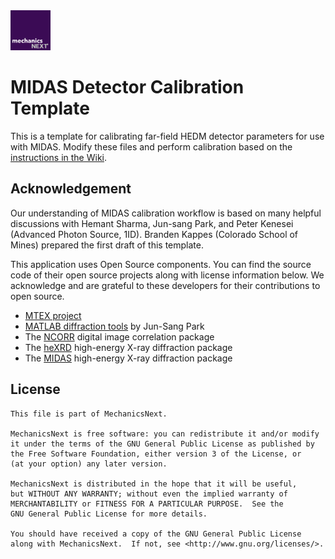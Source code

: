 <img src="https://github.com/MechanicsNext/MechanicsNext/blob/master/MeshnicsNext_Assets/mechanics_next_wordmark.png" width=64px>

# MIDAS Detector Calibration Template

This is a template for calibrating far-field HEDM detector parameters for use with MIDAS. Modify these files and perform calibration based on the [instructions in the Wiki](https://github.com/MechanicsNext/MechanicsNext/wiki/MIDAS-Analysis-Workflow).

## Acknowledgement

Our understanding of MIDAS calibration workflow is based on many helpful discussions with Hemant Sharma, Jun-sang Park, and Peter Kenesei (Advanced Photon Source, 1ID). Branden Kappes (Colorado School of Mines) prepared the first draft of this template.

This application uses Open Source components. You can find the source code of their open source projects along with license information below. We acknowledge and are grateful to these developers for their contributions to open source.
* [MTEX project](https://mtex-toolbox.github.io/)
* [MATLAB diffraction tools](https://github.com/junspark/matlab_tools) by Jun-Sang Park
* The [NCORR](http://ncorr.com/) digital image correlation package
* The [heXRD](https://github.com/praxes/hexrd) high-energy X-ray diffraction package
* The [MIDAS](https://www1.aps.anl.gov/science/scientific-software/midas) high-energy X-ray diffraction package

## License

    This file is part of MechanicsNext.

    MechanicsNext is free software: you can redistribute it and/or modify
    it under the terms of the GNU General Public License as published by
    the Free Software Foundation, either version 3 of the License, or
    (at your option) any later version.

    MechanicsNext is distributed in the hope that it will be useful,
    but WITHOUT ANY WARRANTY; without even the implied warranty of
    MERCHANTABILITY or FITNESS FOR A PARTICULAR PURPOSE.  See the
    GNU General Public License for more details.

    You should have received a copy of the GNU General Public License
    along with MechanicsNext.  If not, see <http://www.gnu.org/licenses/>.

